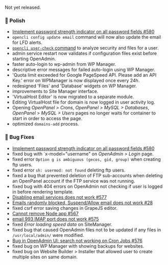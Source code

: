 Not yet released.

### 💅 Polish
- [Implement password strength indicator on all password fields #580](https://github.com/stefanpejcic/OpenPanel/issues/580)
- `opencli config update email` command will now also update the email for LFD alerts.
- [`opencli user-check` command](https://dev.openpanel.com/cli/users.html#Check) to analyze security and files for a user.
- admin service restart now validates if configuration files exist before starting OpenAdmin.
- faster auto-login to wp-admin from WP Manager.
- descriptive error messages for failed auto-login using WP Manager.
- 'Quota limit exceeded for Google PageSpeed API. Please add an API Key.' error on WPManager is now displayed once every 24h.
- redesigned 'Files' and 'Database' widgets on WP Manager.
- improvements to Site Manager interface.
- 'VirtualHost Editor' is now migrated to a separate module.
- Editing VirtualHost file for domain is now logged in user activity log.
- Opening *OpenPanel > Crons*, *OpenPanel > MySQL > Databases*, *OpenPanel > MySQL > Users* pages no longer waits for container to start in order to access the page.
- optimized `domains-add` process.

### 🐛 Bug Fixes
- [Implement password strength indicator on all password fields #580](https://github.com/stefanpejcic/OpenPanel/issues/580)
- fixed bug with `x-model="username" on *OpenAdmin > Login* page.
- fixed error `Option g is ambiguous (gecos, gid, group)` when creating ftp users.
- fixed error `sh: usermod: not found` deleting ftp users. 
- fixed a bug that prevented deletion of FTP sub-accounts when deleting an OpenPanel account if the FTP service was not running.
- fixed bug with 404 errors on OpenAdmin not checking if user is logged in before rendering template.
- [Disabling email services does not work #577](https://github.com/stefanpejcic/OpenPanel/issues/577)
- [Emails randomly blocked, Suspend/Allow email does not work #28](https://github.com/stefanpejcic/OpenPanel/issues/578)
- fixed csrf error saving changes in GrapeJS editor.
- [Cannot remove Node app #567](https://github.com/stefanpejcic/OpenPanel/issues/567)
- [email 993 IMAP port does not work #575](https://github.com/stefanpejcic/OpenPanel/issues/575)
- fixed *Error loading speed data* on SiteManager.
- fixed bug that caused OpenAdmin files not to be updated if any files in `/usr/local/admin/` were modified.
- [Bug in OpenAdmin UI: search not working on Cron Jobs #576](https://github.com/stefanpejcic/OpenPanel/issues/576)
- fixed bug on WP Manager with showing backups for websites.
- fixed bug on Website Builder > Installer that allowed user to create multiple sites on same domain.
